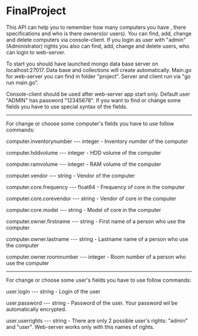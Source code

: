 # FinalProject
This API can help you to remember how many computers you have , there specifications and who is there owners(or users).
You can find, add, change and delete computers via console-client. If you login as user with "admin"(Administrator) rights you also can find, add, change and delete users, who can login to web-server.

To start you should have launched mongo data base server on localhost:27017.
Data base and collections will create automatically.
Main.go for web-server you can find in folder "project".
Server and client run via "go run main.go".

Console-client should be used after web-server app start only.
Default user "ADMIN" has password "12345678".
If you want to find or change some fields you have to use special syntax of the fields.
_______________________________________________________________________________________

For change or choose some computer's fields you have to use follow commands:

   computer.inventorynumber --- integer - Inventory numder of the computer

   computer.hddvolume --- integer - HDD volume of the computer

   computer.ramvolume --- integer - RAM volume of the computer

   computer.vendor --- string - Vendor of the computer

   computer.core.frequency --- float64 - Frequency of core in the computer

   computer.core.corevendor --- string - Vendor of core in the computer

   computer.core.model --- string - Model of core in the computer

   computer.owner.firstname --- string - First name of a person who use the computer

   computer.owner.lastname --- string - Lastname name of a person who use the computer

   computer.owner.roomnumber --- integer - Room number of a person who use the computer
_________________________________________________________________________________________

For change or choose some user's fields you have to use follow commands:

   user.login --- string - Login of the user

   user.password --- string - Password of the user. Your password wil be automatically encrypted.

   user.userrights --- string - There are only 2 possible user's rights: "admin" and "user". Web-server works only with this names of rights.

